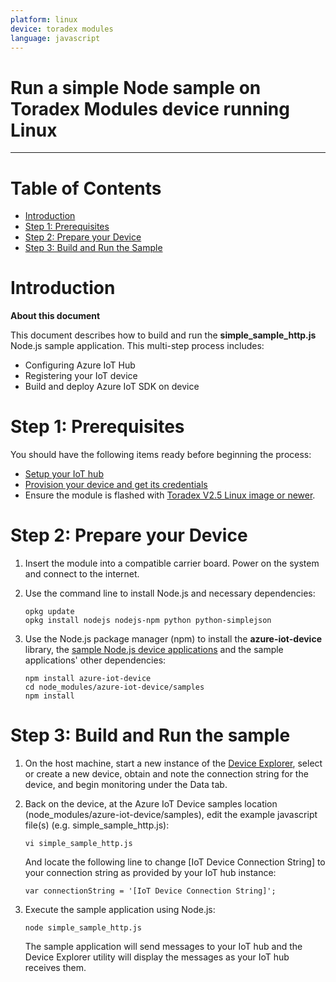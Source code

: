 ```yaml
---
platform: linux
device: toradex modules
language: javascript
---
```


Run a simple Node sample on Toradex Modules device running Linux
===
---

# Table of Contents

-   [Introduction](#Introduction)
-   [Step 1: Prerequisites](#Prerequisites)
-   [Step 2: Prepare your Device](#PrepareDevice)
-   [Step 3: Build and Run the Sample](#Build)

<a name="Introduction"></a>
# Introduction

**About this document**

This document describes how to build and run the **simple_sample_http.js** Node.js sample application. This multi-step process includes:
-   Configuring Azure IoT Hub
-   Registering your IoT device
-   Build and deploy Azure IoT SDK on device

<a name="Prerequisites"></a>
# Step 1: Prerequisites

You should have the following items ready before beginning the process:

-   [Setup your IoT hub][lnk-setup-iot-hub]
-   [Provision your device and get its credentials][lnk-manage-iot-hub]
-   Ensure the module is flashed with [Toradex V2.5 Linux image or newer][toradex_image_update].

<a name="PrepareDevice"></a>
# Step 2: Prepare your Device

1.  Insert the module into a compatible carrier board.  Power on the system and connect to the internet.

2.  Use the command line to install Node.js and necessary dependencies:

        opkg update
        opkg install nodejs nodejs-npm python python-simplejson

3.  Use the Node.js package manager (npm) to install the **azure-iot-device** library, the [sample Node.js device applications][node-sample-apps] and the sample applications' other dependencies:

        npm install azure-iot-device
        cd node_modules/azure-iot-device/samples
        npm install

<a name="Build"></a>
# Step 3: Build and Run the sample

1.  On the host machine, start a new instance of the [Device Explorer][device-explorer], select or create a new device, obtain and note the connection string for the device, and begin monitoring under the Data tab.

2.  Back on the device, at the Azure IoT Device samples location (node_modules/azure-iot-device/samples), edit the example javascript file(s) (e.g. simple_sample_http.js):

        vi simple_sample_http.js

    And locate the following line to change [IoT Device Connection String] to your connection string as provided by your IoT hub instance:

        var connectionString = '[IoT Device Connection String]';

3.  Execute the sample application using Node.js:

        node simple_sample_http.js

    The sample application will send messages to your IoT hub and the Device Explorer utility will display the messages as your IoT hub receives them.

[device-explorer]: https://github.com/Azure/azure-iot-sdk-csharp/blob/master/tools/DeviceExplorer/readme.md
[toradex_image_update]: http://developer.toradex.com/knowledge-base/how-to-setup-environment-for-embedded-linux-application-development#Linux_Image_Update
[node-sample-apps]: https://github.com/Azure/azure-iot-sdk-node/tree/master/device/samples

[lnk-setup-iot-hub]: ../setup_iothub.md
[lnk-manage-iot-hub]: ../manage_iot_hub.md
